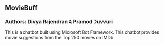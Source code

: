 ## MovieBuff

### Authors: Divya Rajendran & Pramod Duvvuri

This is a chatbot built using Microsoft Bot Framework. This chatbot provides movie suggestions from the Top 250 movies on IMDb.
